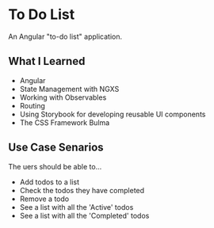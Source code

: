 # To Do List

An Angular "to-do list" application.

## What I Learned

* Angular
* State Management with NGXS
* Working with Observables
* Routing
* Using Storybook for developing reusable UI components
* The CSS Framework Bulma

## Use Case Senarios
The uers should be able to...

* Add todos to a list
* Check the todos they have completed
* Remove a todo
* See a list with all the 'Active' todos
* See a list with all the 'Completed' todos
